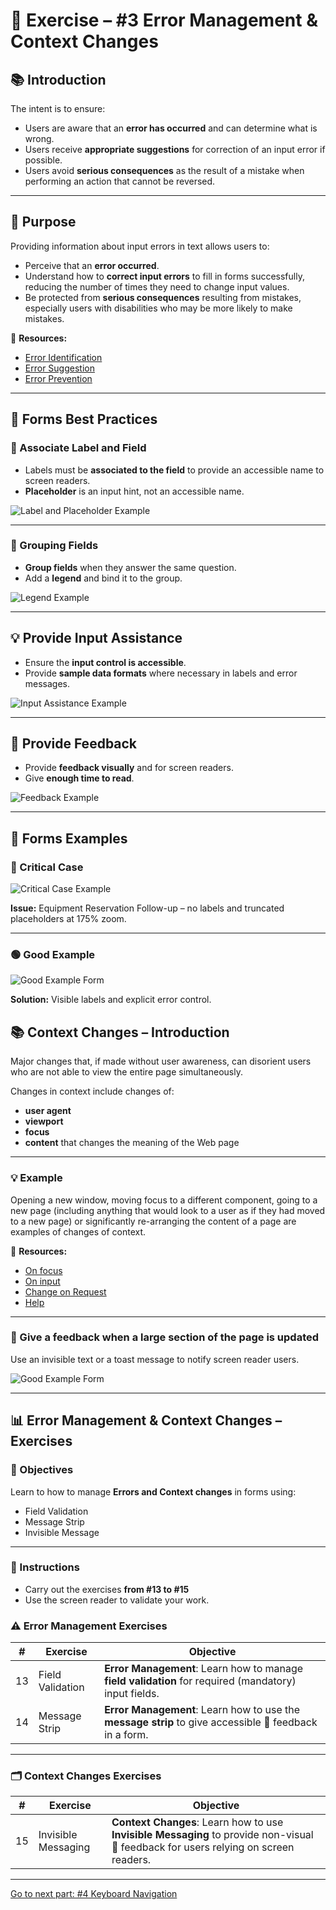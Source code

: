 # 📝 Exercise – #3 Error Management & Context Changes

## 📚 Introduction

The intent is to ensure:

- Users are aware that an **error has occurred** and can determine what is wrong.
- Users receive **appropriate suggestions** for correction of an input error if possible.
- Users avoid **serious consequences** as the result of a mistake when performing an action that cannot be reversed.

---

## 🎯 Purpose

Providing information about input errors in text allows users to:

- Perceive that an **error occurred**.
- Understand how to **correct input errors** to fill in forms successfully, reducing the number of times they need to change input values.
- Be protected from **serious consequences** resulting from mistakes, especially users with disabilities who may be more likely to make mistakes.

🔗 **Resources:**
- [Error Identification](https://www.w3.org/WAI/WCAG21/Techniques/general/G83)
- [Error Suggestion](https://www.w3.org/WAI/WCAG21/Techniques/general/G84)
- [Error Prevention](https://www.w3.org/WAI/WCAG21/Techniques/general/G98)

---

## 📝 Forms Best Practices

### 🔹 Associate Label and Field

- Labels must be **associated to the field** to provide an accessible name to screen readers.
- **Placeholder** is an input hint, not an accessible name.

![Label and Placeholder Example](./images/input_label_placeholder.png)

---

### 🔹 Grouping Fields

- **Group fields** when they answer the same question.
- Add a **legend** and bind it to the group.

![Legend Example](./images/legend_label_example.png)

---

## 💡 Provide Input Assistance

- Ensure the **input control is accessible**.
- Provide **sample data formats** where necessary in labels and error messages.

![Input Assistance Example](./images/error_required_field.png)

---

## 💬 Provide Feedback

- Provide **feedback visually** and for screen readers.
- Give **enough time to read**.

![Feedback Example](./images/product_saved_message.png)

---

## 📝 Forms Examples

### 🔴 Critical Case

![Critical Case Example](./images/forms_critical_case.png)

**Issue:** Equipment Reservation Follow-up – no labels and truncated placeholders at 175% zoom.

---

### 🟢 Good Example

![Good Example Form](./images/forms_good_example.png)

**Solution:** Visible labels and explicit error control.

## 📚 Context Changes – Introduction

Major changes that, if made without user awareness, can disorient users who are not able to view the entire page simultaneously.

Changes in context include changes of:

- **user agent**
- **viewport**
- **focus**
- **content** that changes the meaning of the Web page

---

### 💡 Example

Opening a new window, moving focus to a different component, going to a new page (including anything that would look to a user as if they had moved to a new page) or significantly re-arranging the content of a page are examples of changes of context.

🔗 **Resources:**
- [On focus](https://www.w3.org/WAI/WCAG21/Understanding/on-focus.html)
- [On input](https://www.w3.org/WAI/WCAG21/Understanding/on-input.html)
- [Change on Request](https://www.w3.org/WAI/WCAG21/Understanding/change-on-request.html)
- [Help](https://www.w3.org/WAI/WCAG21/Understanding/help.html)

---

### 📝 Give a feedback when a large section of the page is updated
Use an invisible text or a toast message to notify screen reader users.

![Good Example Form](./images/feedback_table.png)


---

## 📊 Error Management & Context Changes – Exercises

### 🎯 Objectives

Learn to how to manage **Errors and Context changes** in forms using:


- Field Validation
- Message Strip
- Invisible Message

---

### 📝 Instructions
- Carry out the exercises **from #13 to #15**
- Use the screen reader to validate your work.

### ⚠️ Error Management Exercises
| # | Exercise | Objective |
|---|----------|-----------|
| 13 | Field Validation | **Error Management**: Learn how to manage **field validation** for required (mandatory) input fields. |
| 14 | Message Strip | **Error Management**: Learn how to use the **message strip** to give accessible 💬 feedback in a form. |

---

### 🗂️ Context Changes Exercises

| # | Exercise | Objective |
|---|----------|-----------|
| 15 | Invisible Messaging | **Context Changes**: Learn how to use **Invisible Messaging** to provide non-visual 💬 feedback for users relying on screen readers. |


---

[Go to next part: #4 Keyboard Navigation](keyboard_navigation.md)